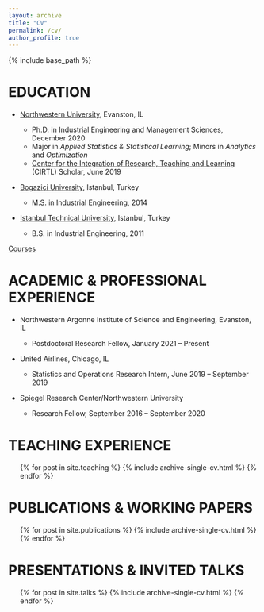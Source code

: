 ```yaml
---
layout: archive
title: "CV"
permalink: /cv/
author_profile: true
---
```


{% include base_path %}

EDUCATION
======

* [Northwestern University](https://www.mccormick.northwestern.edu/industrial/), Evanston, IL
    + Ph.D. in Industrial Engineering and Management Sciences, December 2020
    + Major in *Applied Statistics & Statistical Learning*; Minors in *Analytics* and *Optimization*
    + [Center for the Integration of Research, Teaching and Learning](https://www.northwestern.edu/searle/initiatives/grad/cirtl/index.html) (CIRTL) Scholar, June 2019

* [Bogazici University](http://www.ie.boun.edu.tr), Istanbul, Turkey
    + M.S. in Industrial Engineering, 2014

* [Istanbul Technical University](https://isl.itu.edu.tr/en/academics/departments/industrial-engineering), Istanbul, Turkey
    + B.S. in Industrial Engineering, 2011

[Courses](/cv/courses)

ACADEMIC & PROFESSIONAL EXPERIENCE
======

* Northwestern Argonne Institute of Science and Engineering, Evanston, IL
    + Postdoctoral Research Fellow, January 2021 – Present

* United Airlines, Chicago, IL
    + Statistics and Operations Research Intern, June 2019 – September 2019

* Spiegel Research Center/Northwestern University
    + Research Fellow, September 2016 – September 2020

TEACHING EXPERIENCE
======

<ul>{% for post in site.teaching %}
  {% include archive-single-cv.html %}
{% endfor %}</ul>

PUBLICATIONS & WORKING PAPERS
======

<ul>{% for post in site.publications %}
  {% include archive-single-cv.html %}
{% endfor %}</ul>

PRESENTATIONS & INVITED TALKS
======

<ul>{% for post in site.talks %}
  {% include archive-single-cv.html %}
{% endfor %}</ul>
